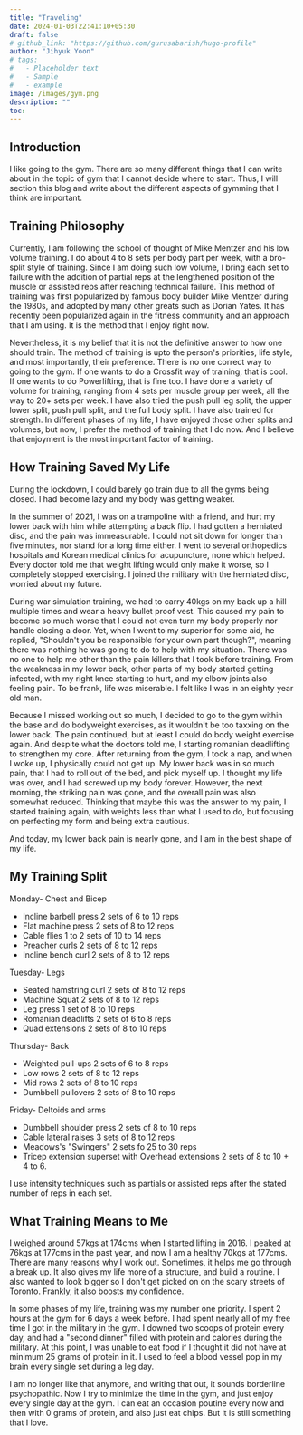 ```yaml
---
title: "Traveling"
date: 2024-01-03T22:41:10+05:30
draft: false
# github_link: "https://github.com/gurusabarish/hugo-profile"
author: "Jihyuk Yoon"
# tags:
#   - Placeholder text
#   - Sample
#   - example
image: /images/gym.png
description: ""
toc: 
---
```

## Introduction
I like going to the gym. There are so many different things that I can write about in the topic of gym that I cannot decide where to start. Thus, I will section this blog and write about the different aspects of gymming that I think are important. 

## Training Philosophy
Currently, I am following the school of thought of Mike Mentzer and his low volume training. I do about 4 to 8 sets per body part per week, with a bro-split style of training. Since I am doing such low volume, I bring each set to failure with the addition of partial reps at the lengthened position of the muscle or assisted reps after reaching technical failure. This method of training was first popularized by famous body builder Mike Mentzer during the 1980s, and adopted by many other greats such as Dorian Yates. It has recently been popularized again in the fitness community and an approach that I am using. It is the method that I enjoy right now.

Nevertheless, it is my belief that it is not the definitive answer to how one should train. The method of training is upto the person's priorities, life style, and most importantly, their preference. There is no one correct way to going to the gym. If one wants to do a Crossfit way of training, that is cool. If one wants to do Powerlifting, that is fine too. I have done a variety of volume for training, ranging from 4 sets per muscle group per week, all the way to 20+ sets per week. I have also tried the push pull leg split, the upper lower split, push pull split, and the full body split. I have also trained for strength. In different phases of my life, I have enjoyed those other splits and volumes, but now, I prefer the method of training that I do now. And I believe that enjoyment is the most important factor of training. 

## How Training Saved My Life
During the lockdown, I could barely go train due to all the gyms being closed. I had become lazy and my body was getting weaker. 

In the summer of 2021, I was on a trampoline with a friend, and hurt my lower back with him while attempting a back flip. I had gotten a herniated disc, and the pain was immeasurable. I could not sit down for longer than five minutes, nor stand for a long time either. I went to several orthopedics hospitals and Korean medical clinics for acupuncture, none which helped. Every doctor told me that weight lifting would only make it worse, so I completely stopped exercising. I joined the military with the herniated disc, worried about my future. 

During war simulation training, we had to carry 40kgs on my back up a hill multiple times and wear a heavy bullet proof vest. This caused my pain to become so much worse that I could not even turn my body properly nor handle closing a door. Yet, when I went to my superior for some aid, he replied, "Shouldn't you be responsible for your own part though?", meaning there was nothing he was going to do to help with my situation. There was no one to help me other than the pain killers that I took before training. From the weakness in my lower back, other parts of my body started getting infected, with my right knee starting to hurt, and my elbow joints also feeling pain. To be frank, life was miserable. I felt like I was in an eighty year old man. 

Because I missed working out so much, I decided to go to the gym within the base and do bodyweight exercises, as it wouldn't be too taxxing on the lower back. The pain continued, but at least I could do body weight exercise again. And despite what the doctors told me, I starting romanian deadlifting to strengthen my core. After returning from the gym, I took a nap, and when I woke up, I physically could not get up. My lower back was in so much pain, that I had to roll out of the bed, and pick myself up. I thought my life was over, and I had screwed up my body forever. However, the next morning, the striking pain was gone, and the overall pain was also somewhat reduced. Thinking that maybe this was the answer to my pain, I started training again, with weights less than what I used to do, but focusing on perfecting my form and being extra cautious.

And today, my lower back pain is nearly gone, and I am in the best shape of my life. 


## My Training Split
Monday- Chest and Bicep
  - Incline barbell press 2 sets of 6 to 10 reps
  - Flat machine press 2 sets of 8 to 12 reps
  - Cable flies 1 to 2 sets of 10 to 14 reps
  - Preacher curls 2 sets of 8 to 12 reps
  - Incline bench curl 2 sets of 8 to 12 reps

Tuesday- Legs
  - Seated hamstring curl 2 sets of 8 to 12 reps
  - Machine Squat 2 sets of 8 to 12 reps
  - Leg press 1 set of 8 to 10 reps
  - Romanian deadlifts 2 sets of 6 to 8 reps
  - Quad extensions 2 sets of 8 to 10 reps

Thursday- Back
  - Weighted pull-ups 2 sets of 6 to 8 reps
  - Low rows 2 sets of 8 to 12 reps
  - Mid rows 2 sets of 8 to 10 reps
  - Dumbbell pullovers 2 sets of 8 to 10 reps

Friday- Deltoids and arms
  - Dumbbell shoulder press 2 sets of 8 to 10 reps
  - Cable lateral raises 3 sets of 8 to 12 reps
  - Meadows's "Swingers" 2 sets fo 25 to 30 reps
  - Tricep extension superset with Overhead extensions 2 sets of 8 to 10 + 4 to 6. 

I use intensity techniques such as partials or assisted reps after the stated number of reps in each set. 

## What Training Means to Me
I weighed around 57kgs at 174cms when I started lifting in 2016. I peaked at 76kgs at 177cms in the past year, and now I am a healthy 70kgs at 177cms. There are many reasons why I work out. Sometimes, it helps me go through a break up. It also gives my life more of a structure, and build a routine. I also wanted to look bigger so I don't get picked on on the scary streets of Toronto. Frankly, it also boosts my confidence. 

In some phases of my life, training was my number one priority. I spent 2 hours at the gym for 6 days a week before. I had spent nearly all of my free time I got in the military in the gym. I downed two scoops of protein every day, and had a "second dinner" filled with protein and calories during the military. At this point, I was unable to eat food if I thought it did not have at minimum 25 grams of protein in it. I used to feel a blood vessel pop in my brain every single set during a leg day. 

I am no longer like that anymore, and writing that out, it sounds borderline psychopathic. Now I try to minimize the time in the gym, and just enjoy every single day at the gym. I can eat an occasion poutine every now and then with 0 grams of protein, and also just eat chips. But it is still something that I love. 